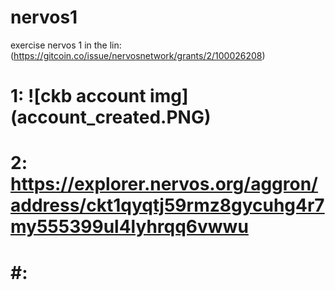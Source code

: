 # nervos1
exercise nervos 1 in the lin: (https://gitcoin.co/issue/nervosnetwork/grants/2/100026208)

# 1: ![ckb account img] (account_created.PNG)
# 2: https://explorer.nervos.org/aggron/address/ckt1qyqtj59rmz8gycuhg4r7my555399ul4lyhrqq6vwwu
# #: 
